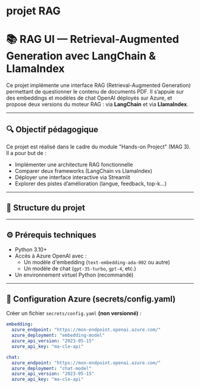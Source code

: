 # projet RAG
# 📚 RAG UI — Retrieval-Augmented Generation avec LangChain & LlamaIndex

Ce projet implémente une interface RAG (Retrieval-Augmented Generation) permettant de questionner le contenu de documents PDF. Il s’appuie sur des embeddings et modèles de chat OpenAI déployés sur Azure, et propose deux versions du moteur RAG : via **LangChain** et via **LlamaIndex**.

---

## 🔍 Objectif pédagogique

Ce projet est réalisé dans le cadre du module "Hands-on Project" (MAG 3). Il a pour but de :
- Implémenter une architecture RAG fonctionnelle
- Comparer deux frameworks (LangChain vs LlamaIndex)
- Déployer une interface interactive via Streamlit
- Explorer des pistes d’amélioration (langue, feedback, top-k…)

---

## 📁 Structure du projet


---

## ⚙️ Prérequis techniques

- Python 3.10+
- Accès à Azure OpenAI avec :
  - Un modèle d'embedding (`text-embedding-ada-002` ou autre)
  - Un modèle de chat (`gpt-35-turbo`, `gpt-4`, etc.)
- Un environnement virtuel Python (recommandé)

---

## 🔐 Configuration Azure (secrets/config.yaml)

Créer un fichier `secrets/config.yaml` **(non versionné)** :

```yaml
embedding:
  azure_endpoint: "https://mon-endpoint.openai.azure.com/"
  azure_deployment: "embedding-model"
  azure_api_version: "2023-05-15"
  azure_api_key: "ma-cle-api"

chat:
  azure_endpoint: "https://mon-endpoint.openai.azure.com/"
  azure_deployment: "chat-model"
  azure_api_version: "2023-05-15"
  azure_api_key: "ma-cle-api"
